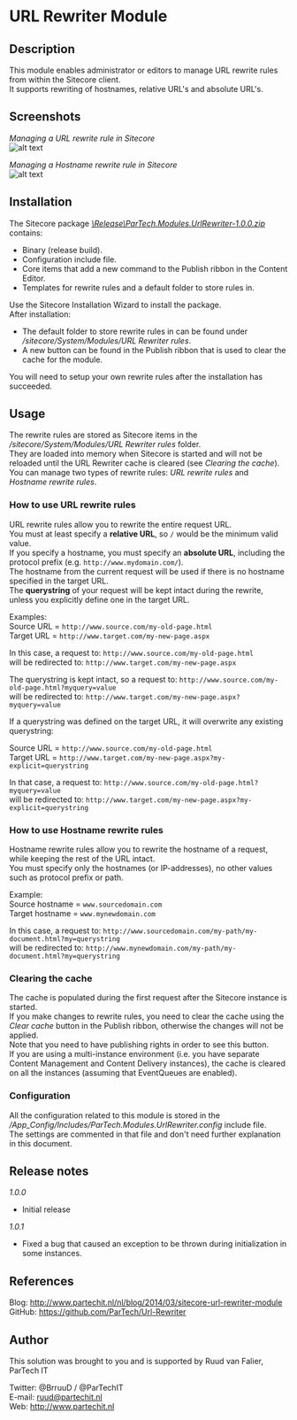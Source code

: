 # URL Rewriter Module

## Description
This module enables administrator or editors to manage URL rewrite rules from within the Sitecore client.  
It supports rewriting of hostnames, relative URL's and absolute URL's.


## Screenshots
*Managing a URL rewrite rule in Sitecore*  
![alt text](https://raw.github.com/ParTech/Url-Rewriter/master/Screenshots/url-rewrite-rule_small.png "Managing a URL rewrite rule in Sitecore.")

*Managing a Hostname rewrite rule in Sitecore*  
![alt text](https://raw.github.com/ParTech/Url-Rewriter/master/Screenshots/hostname-rewrite-rule_small.png "Managing a Hostname rewrite rule in Sitecore.")


## Installation
The Sitecore package *[\Release\ParTech.Modules.UrlRewriter-1.0.0.zip](https://github.com/ParTech/Url-Rewriter/raw/master/Release/ParTech.Modules.UrlRewriter-1.0.0.zip)* contains:
- Binary (release build).
- Configuration include file.
- Core items that add a new command to the Publish ribbon in the Content Editor.
- Templates for rewrite rules and a default folder to store rules in.

Use the Sitecore Installation Wizard to install the package.  
After installation:
- The default folder to store rewrite rules in can be found under */sitecore/System/Modules/URL Rewriter rules*.
- A new button can be found in the Publish ribbon that is used to clear the cache for the module.

You will need to setup your own rewrite rules after the installation has succeeded.


## Usage
The rewrite rules are stored as Sitecore items in the */sitecore/System/Modules/URL Rewriter rules* folder.  
They are loaded into memory when Sitecore is started and will not be reloaded until the URL Rewriter cache is cleared (see *Clearing the cache*).  
You can manage two types of rewrite rules: *URL rewrite rules* and *Hostname rewrite rules*.  

### How to use URL rewrite rules  
URL rewrite rules allow you to rewrite the entire request URL.  
You must at least specify a **relative URL**, so `/` would be the minimum valid value.  
If you specify a hostname, you must specify an **absolute URL**, including the protocol prefix (e.g. `http://www.mydomain.com/`).  
The hostname from the current request will be used if there is no hostname specified in the target URL.  
The **querystring** of your request will be kept intact during the rewrite, unless you explicitly define one in the target URL.  

Examples:  
Source URL = `http://www.source.com/my-old-page.html`  
Target URL = `http://www.target.com/my-new-page.aspx`

In this case, a request to: `http://www.source.com/my-old-page.html`  
will be redirected to: `http://www.target.com/my-new-page.aspx`  
  
The querystring is kept intact, so a request to: `http://www.source.com/my-old-page.html?myquery=value`  
will be redirected to: `http://www.target.com/my-new-page.aspx?myquery=value`  
  
If a querystring was defined on the target URL, it will overwrite any existing querystring:  
  
Source URL = `http://www.source.com/my-old-page.html`  
Target URL = `http://www.target.com/my-new-page.aspx?my-explicit=querystring`  
  
In that case, a request to: `http://www.source.com/my-old-page.html?myquery=value`  
will be redirected to: `http://www.target.com/my-new-page.aspx?my-explicit=querystring`  

### How to use Hostname rewrite rules  
Hostname rewrite rules allow you to rewrite the hostname of a request, while keeping the rest of the URL intact.  
You must specify only the hostnames (or IP-addresses), no other values such as protocol prefix or path.  

Example:  
Source hostname = `www.sourcedomain.com`  
Target hostname = `www.mynewdomain.com`

In this case, a request to: `http://www.sourcedomain.com/my-path/my-document.html?my=querystring`  
will be redirected to: `http://www.mynewdomain.com/my-path/my-document.html?my=querystring`

### Clearing the cache  
The cache is populated during the first request after the Sitecore instance is started.  
If you make changes to rewrite rules, you need to clear the cache using the *Clear cache* button in the Publish ribbon, otherwise the changes will not be applied.  
Note that you need to have publishing rights in order to see this button.  
If you are using a multi-instance environment (i.e. you have separate Content Management and Content Delivery instances), the cache is cleared on all the instances (assuming that EventQueues are enabled).  

### Configuration  
All the configuration related to this module is stored in the */App_Config/Includes/ParTech.Modules.UrlRewriter.config* include file.  
The settings are commented in that file and don't need further explanation in this document.  


## Release notes
*1.0.0*
- Initial release

*1.0.1*
- Fixed a bug that caused an exception to be thrown during initialization in some instances.


## References
Blog: http://www.partechit.nl/nl/blog/2014/03/sitecore-url-rewriter-module  
GitHub: https://github.com/ParTech/Url-Rewriter


## Author
This solution was brought to you and is supported by Ruud van Falier, ParTech IT

Twitter: @BrruuD / @ParTechIT   
E-mail: ruud@partechit.nl   
Web: http://www.partechit.nl
